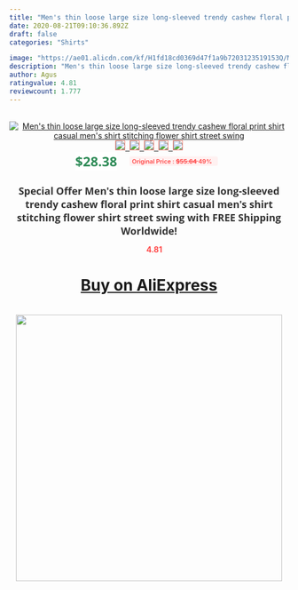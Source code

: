 ```yaml
---
title: "Men's thin loose large size long-sleeved trendy cashew floral print shirt casual men's shirt stitching flower shirt street swing"
date: 2020-08-21T09:10:36.892Z
draft: false
categories: "Shirts"

image: "https://ae01.alicdn.com/kf/H1fd18cd0369d47f1a9b7203123519153Q/Men-s-thin-loose-large-size-long-sleeved-trendy-cashew-floral-print-shirt-casual-men-s.jpg"
description: "Men's thin loose large size long-sleeved trendy cashew floral print shirt casual men's shirt stitching flower shirt street swing"
author: Agus
ratingvalue: 4.81
reviewcount: 1.777
---
```

<br>
<div style="text-align: center;">
<a href="https://s.click.aliexpress.com/e/_AeAQ73" target="_blank" rel="nofollow noopener noreferrer"><img alt="Men's thin loose large size long-sleeved trendy cashew floral print shirt casual men's shirt stitching flower shirt street swing" class="magnifier-image" src="https://ae01.alicdn.com/kf/H1fd18cd0369d47f1a9b7203123519153Q/Men-s-thin-loose-large-size-long-sleeved-trendy-cashew-floral-print-shirt-casual-men-s.jpg_640x640.jpg">
<br>
<img style="border:1px solid salmon" src="https://ae01.alicdn.com/kf/H1fd18cd0369d47f1a9b7203123519153Q/Men-s-thin-loose-large-size-long-sleeved-trendy-cashew-floral-print-shirt-casual-men-s.jpg_120x120.jpg">&nbsp;&nbsp;<img style="border:1px solid salmon" src="https://ae01.alicdn.com/kf/Hdb4fc97c60194260b66c38fe5d65f9e1w/Men-s-thin-loose-large-size-long-sleeved-trendy-cashew-floral-print-shirt-casual-men-s.jpg_120x120.jpg">&nbsp;&nbsp;<img style="border:1px solid salmon" src="https://ae01.alicdn.com/kf/Hd581d6447a94455abf32a33adf823001v/Men-s-thin-loose-large-size-long-sleeved-trendy-cashew-floral-print-shirt-casual-men-s.jpg_120x120.jpg">&nbsp;&nbsp;<img style="border:1px solid salmon" src="https://ae01.alicdn.com/kf/Hcc67a18829d84684b1738bf270ddacd2c/Men-s-thin-loose-large-size-long-sleeved-trendy-cashew-floral-print-shirt-casual-men-s.jpg_120x120.jpg">&nbsp;&nbsp;<img style="border:1px solid salmon" src="https://ae01.alicdn.com/kf/Hdb425f7c4dca445d9f13bdee890a1af0g/Men-s-thin-loose-large-size-long-sleeved-trendy-cashew-floral-print-shirt-casual-men-s.jpg_120x120.jpg"></a></div><br0>
<div style="text-align: center;"><span style="background-color: white; border: 0px; box-sizing: border-box; color: seagreen; display: inline-block; font-family: &quot;open sans&quot; , &quot;arial&quot; , &quot;helvetica&quot; , sans-serif , &quot;heiti&quot;; font-size: 24px; font-stretch: inherit; font-weight: 700; line-height: inherit; margin: 0px 10px 0px 0px; padding: 0px; vertical-align: middle;">$28.38 </span>
<span style="background: rgb(255 , 241 , 241); border-radius: 3px; border: 0px; box-sizing: border-box; color: #ff4747; display: inline-block; font-family: inherit; font-size: 12px; font-stretch: inherit; font-style: inherit; font-variant: inherit; font-weight: 600; line-height: inherit; margin: 0px; padding: 2px 5px; transform: scale(0.9); vertical-align: middle;">Original Price : <b style="text-decoration: line-through;">$55.64 </b> 49%&nbsp;&nbsp;</span></div>
<h1 style="color: #333333; display: inline-block; font-family: &quot;open sans&quot; , &quot;arial&quot; , &quot;helvetica&quot; , sans-serif , &quot;heiti&quot;; font-size: 18px; font-stretch: inherit; font-weight: 700; text-align: center;">Special Offer Men's thin loose large size long-sleeved trendy cashew floral print shirt casual men's shirt stitching flower shirt street swing with FREE Shipping Worldwide!</h1>
<div style="color: #ff4747; text-align: center;">
<img src="https://4.bp.blogspot.com/-M0ZcTcb-5uY/XleCXlxnR4I/AAAAAAAAAEc/OrjgMkXV1oMQFaCRZj5HQwOCBcu3w1FegCPcBGAYYCw/s1600/star.png" style="height: 15px;">&nbsp;<b>4.81</b></div>
<div class="button_cont" align="center"><a class="buynow_a" href="https://s.click.aliexpress.com/e/_AeAQ73" target="_blank" rel="nofollow noopener noreferrer"><H1>Buy on AliExpress</H1></a></div><br>
<div class="separator" style="clear: both; text-align: center;">
<img src="https://lh3.googleusercontent.com/-pTy5HemUv9M/XlePHvY0dAI/AAAAAAAAAE4/0nX5iRUoIWY8eMW9Dpxeirr157OZliDIgCLcBGAsYHQ/s1600/badge.gif" width="480">
</div>

